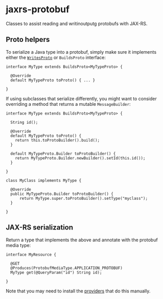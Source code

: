 # jaxrs-protobuf

Classes to assist reading and writinoutputg protobufs with JAX-RS.

## Proto helpers

To serialize a Java type into a protobuf, simply make sure it implements either the [`WritesProto`](https://github.com/ollierob/jaxrs-protobuf/blob/master/src/main/java/net/ollie/protobuf/WritesProto.java) or `BuildsProto` interface:

```
interface MyType extends BuildsProto<MyTypeProto> { 

  @Override
  default MyTypeProto toProto() { ... }

}
```
If using subclasses that serialize differently, you might want to consider overriding a method that returns a mutable `MessageBuilder`:
```
interface MyType extends BuildsProto<MyTypeProto> { 

  String id();

  @Override
  default MyTypeProto toProto() {
    return this.toProtoBuilder().build();
  }
  
  default MyTypeProto.Builder toProtoBuilder() { 
    return MyTypeProto.Builder.newBuilder().setId(this.id());
  }

}

class MyClass implements MyType {

  @Override
  public MyTypeProto.Builder toProtoBuilder() {
      return MyType.super.toProtoBuilder().setType("myclass");
  }
  
}
```

## JAX-RS serialization

Return a type that implements the above and annotate with the protobuf media type:

```
interface MyResource {

  @GET
  @Produces(ProtobufMediaType.APPLICATION_PROTOBUF)
  MyType get(@QueryParam("id") String id);

}
```
Note that you may need to install the [providers](https://github.com/ollierob/jaxrs-protobuf/tree/master/src/main/java/net/ollie/protobuf/jaxrs) that do this manually.
